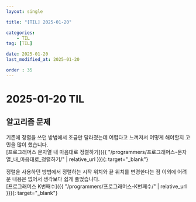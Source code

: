 ```yaml
---
layout: single

title: "[TIL] 2025-01-20"

categories:
    - TIL
tag: [TIL]

date: 2025-01-20
last_modified_at: 2025-01-20

order : 35
---
```


# 2025-01-20 TIL

## 알고리즘 문제

기존에 정렬을 쓰던 방법에서 조금만 달라졌는데 어렵다고 느껴져서 어떻게 해야할지 고민을 많이 했습니다.  
[프로그래머스 문자열 내 마음대로 정렬하기]({{ "/programmers/프로그래머스-문자열_내_마음대로_정렬하기/" | relative_url }}){: target="_blank"}

정렬을 사용하던 방법에서 정렬하는 시작 위치와 끝 위치를 변경한다는 점 이외에 어려운 내용은 없어서 생각보다 쉽게 풀었습니다.  
[프로그래머스 K번째수]({{ "/programmers/프로그래머스-K번째수/" | relative_url }}){: target="_blank"}
